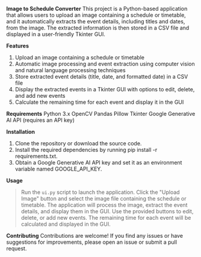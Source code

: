 **Image to Schedule Converter**
This project is a Python-based application that allows users to upload an image containing a schedule or timetable, and it automatically extracts the event details, including titles and dates, from the image. The extracted information is then stored in a CSV file and displayed in a user-friendly Tkinter GUI.

**Features**

1. Upload an image containing a schedule or timetable
2. Automatic image processing and event extraction using computer vision and natural language processing techniques
3. Store extracted event details (title, date, and formatted date) in a CSV file
4. Display the extracted events in a Tkinter GUI with options to edit, delete, and add new events
5. Calculate the remaining time for each event and display it in the GUI

**Requirements**
Python 3.x
OpenCV
Pandas
Pillow
Tkinter
Google Generative AI API (requires an API key)

**Installation**

1. Clone the repository or download the source code.
2. Install the required dependencies by running pip install -r requirements.txt.
3. Obtain a Google Generative AI API key and set it as an environment variable named GOOGLE_API_KEY.

**Usage**

> Run the `ui.py` script to launch the application.
 Click the "Upload Image" button and select the image file containing the schedule or timetable.
 The application will process the image, extract the event details, and display them in the GUI.
 Use the provided buttons to edit, delete, or add new events.
 The remaining time for each event will be calculated and displayed in the GUI.

**Contributing**
Contributions are welcome! If you find any issues or have suggestions for improvements, please open an issue or submit a pull request.
